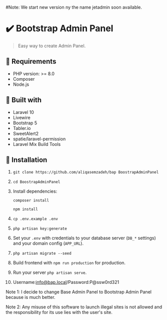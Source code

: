#Note: We start new version ny the name jetadmin soon available.

✔️ Bootstrap Admin Panel
======================
>  Easy way to create Admin Panel.
> 
## 🔌 Requirements

- PHP version: >= 8.0
- Composer
- Node.js


## 🧰 Built with

- Laravel 10
- Livewire
- Bootstrap 5
- Tabler.io
- SweetAlert2
- spatie/laravel-permission
- Laravel Mix Build Tools


## 🧾 Installation

1. `git clone https://github.com/aliqasemzadeh/bap BoostrapAdminPanel`
2. `cd BoostrapAdminPanel`
3. Install dependencies:

   `composer install`

   `npm install`

4. `cp .env.example .env`
5. `php artisan key:generate`
6. Set your `.env` with credentials to your database server (`DB_*` settings) and your domain config (`APP_URL`).
7. `php artisan migrate --seed`
8. Build frontend with `npm run production` for production.
9. Run your server `php artisan serve`.
10. Username:info@bap.local/Password:P@ssw0rd321



Note 1:
I decide to change Base Admin Panel to Bootstrap Admin Panel because is much better.

Note 2:
Any misuse of this software to launch illegal sites is not allowed and the responsibility for its use lies with the user's site.
